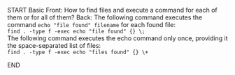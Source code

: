 START
Basic
Front: How to find files and execute a command for each of them or for all of them?
Back: 
The following command executes the command `echo "file found" filename` for each found file:  
`find . -type f -exec echo "file found" {} \;`  
The following command executes the echo command only once, providing it the space-separated list of files:  
`find . -type f -exec echo "files found" {} \+`
<!--ID: 1745238713659-->
END
